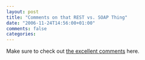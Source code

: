 ```yaml
---
layout: post
title: "Comments on that REST vs. SOAP Thing"
date: "2006-11-24T14:56:00+01:00"
comments: false
categories: 
---
```


<p>Make sure to check out <a href="/blog/st/2006/11/23/wsdefense.html#comments">the excellent comments</a> here.</p>


